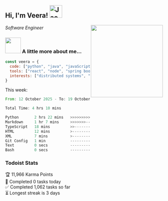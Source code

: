 <h2> Hi, I'm Veera! <img src="https://raw.githubusercontent.com/Tarikul-Islam-Anik/Animated-Fluent-Emojis/master/Emojis/Activities/Jack-O-Lantern.png" alt="Jack-O-Lantern" width="40" height="40" /></h2>
<img align='right' src="https://user-images.githubusercontent.com/74038190/213911110-aedbef38-a29f-4b6b-a65c-11608b4f75a5.gif" width="230">
<p><em>Software Engineer</em></p>


### <img src="https://user-images.githubusercontent.com/74038190/216656963-09118229-8a9e-4af0-910c-c37f35f2e210.gif" width="50"> A little more about me...  

```javascript
const veera = {
  code: ["python", "java", "javaScript", "typeScript", "c++"],
  tools: ["react", "node", "spring boot", "docker", "next.JS", "aws"],
  interests: ["distributed systems", "enterprise software", "parallel computing", "cloud computing", "machine learning", "AI"]
}
```
This week:
<!--START_SECTION:waka-->

```rust
From: 12 October 2025 - To: 19 October 2025

Total Time: 4 hrs 10 mins

Python       2 hrs 22 mins   >>>>>>>>>>>>>>-----------   56.78 %
Markdown     1 hr 7 mins     >>>>>>>------------------   26.74 %
TypeScript   18 mins         >>-----------------------   07.29 %
HTML         12 mins         >------------------------   04.79 %
XML          7 mins          >------------------------   03.15 %
Git Config   1 min           -------------------------   00.79 %
Text         0 secs          -------------------------   00.22 %
Bash         0 secs          -------------------------   00.03 %
```

<!--END_SECTION:waka-->


### Todoist Stats

<!-- TODO-IST:START -->
🏆  11,966 Karma Points           
🌸  Completed 0 tasks today           
✅  Completed 1,062 tasks so far           
⏳  Longest streak is 3 days
<!-- TODO-IST:END -->
<!--
Profile views:
[![](https://visitcount.itsvg.in/api?id=veeravivekt&label=Profile%20Views&color=1&icon=2&pretty=false)](https://visitcount.itsvg.in)
-->

